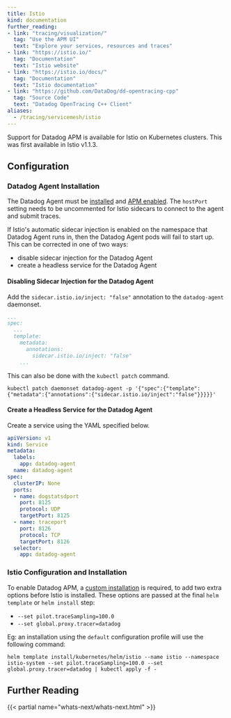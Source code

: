 ```yaml
---
title: Istio
kind: documentation
further_reading:
- link: "tracing/visualization/"
  tag: "Use the APM UI"
  text: "Explore your services, resources and traces"
- link: "https://istio.io/"
  tag: "Documentation"
  text: "Istio website"
- link: "https://istio.io/docs/"
  tag: "Documentation"
  text: "Istio documentation"
- link: "https://github.com/DataDog/dd-opentracing-cpp"
  tag: "Source Code"
  text: "Datadog OpenTracing C++ Client"
aliases:
  - /tracing/servicemesh/istio
---
```


Support for Datadog APM is available for Istio on Kubernetes clusters.
This was first available in Istio v1.1.3.

## Configuration

### Datadog Agent Installation

The Datadog Agent must be [installed][k8s-install] and [APM enabled][apm-enabled].
The `hostPort` setting needs to be uncommented for Istio sidecars to connect to the agent and submit traces.

If Istio's automatic sidecar injection is enabled on the namespace that Datadog Agent runs in, then the Datadog Agent pods will fail to start up.
This can be corrected in one of two ways:

- disable sidecar injection for the Datadog Agent
- create a headless service for the Datadog Agent

#### Disabling Sidecar Injection for the Datadog Agent

Add the `sidecar.istio.io/inject: "false"` annotation to the `datadog-agent` daemonset.
```yaml
...
spec:
  ...
  template:
    metadata:
      annotations:
        sidecar.istio.io/inject: "false"
    ...

```

This can also be done with the `kubectl patch` command.
```
kubectl patch daemonset datadog-agent -p '{"spec":{"template":{"metadata":{"annotations":{"sidecar.istio.io/inject":"false"}}}}}'
```

#### Create a Headless Service for the Datadog Agent

Create a service using the YAML specified below.

```yaml
apiVersion: v1
kind: Service
metadata:
  labels:
    app: datadog-agent
  name: datadog-agent
spec:
  clusterIP: None
  ports:
  - name: dogstatsdport
    port: 8125
    protocol: UDP
    targetPort: 8125
  - name: traceport
    port: 8126
    protocol: TCP
    targetPort: 8126
  selector:
    app: datadog-agent
```

### Istio Configuration and Installation

To enable Datadog APM, a [custom installation][istio-custom] is required, to add two extra options before Istio is installed.
These options are passed at the final `helm template` or `helm install` step:

- `--set pilot.traceSampling=100.0`
- `--set global.proxy.tracer=datadog`

Eg: an installation using the `default` configuration profile will use the following command:
```
helm template install/kubernetes/helm/istio --name istio --namespace istio-system --set pilot.traceSampling=100.0 --set global.proxy.tracer=datadog | kubectl apply -f -
```

## Further Reading

{{< partial name="whats-next/whats-next.html" >}}

[k8s-install]: /agent/kubernetes/daemonset_setup/
[apm-enabled]: /agent/kubernetes/daemonset_setup/#apm-and-distributed-tracing
[istio-custom]: https://istio.io/docs/setup/kubernetes/install/helm/
